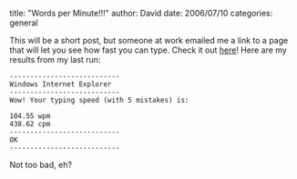 
title: "Words per Minute!!!"
author: David
date: 2006/07/10
categories: general

This will be a short post, but someone at work emailed me a link to a page that will let you see how fast you can type. Check it out [here](http://labs.jphantom.com/wpm)! Here are my results from my last run:

    ---------------------------
    Windows Internet Explorer
    ---------------------------
    Wow! Your typing speed (with 5 mistakes) is:

    104.55 wpm
    438.62 cpm
    ---------------------------
    OK
    ---------------------------

Not too bad, eh?

